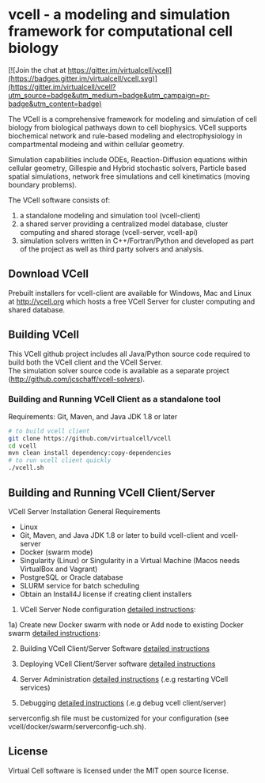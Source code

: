 # vcell - a modeling and simulation framework for computational cell biology
<!--
The vcell documentation in Mardown format (*.md) is edited in eclipse using the WikiText plugin
-->

[![Join the chat at https://gitter.im/virtualcell/vcell](https://badges.gitter.im/virtualcell/vcell.svg)](https://gitter.im/virtualcell/vcell?utm_source=badge&utm_medium=badge&utm_campaign=pr-badge&utm_content=badge)

The VCell is a comprehensive framework for modeling and simulation of cell biology from biological pathways down to 
cell biophysics. VCell supports biochemical network and rule-based modeling and electrophysiology in compartmental 
modeing and within cellular geometry.  

Simulation capabilities include ODEs, Reaction-Diffusion equations within 
cellular geometry, Gillespie and Hybrid stochastic solvers, Particle based spatial simulations, network free simulations
and cell kinetimatics (moving boundary problems).  

The VCell software consists of:
1) a standalone modeling and simulation tool (vcell-client)
2) a shared server providing a centralized model database, cluster computing and shared storage (vcell-server, vcell-api)
3) simulation solvers written in C++/Fortran/Python and developed as part of the project as well as third party solvers and analysis. 

## Download VCell
Prebuilt installers for vcell-client are available for Windows, Mac and Linux at http://vcell.org which hosts a free VCell Server 
for cluster computing and shared database.

## Building VCell
This VCell github project includes all Java/Python source code required to build both the VCell client and the VCell Server.  
The simulation solver source code is available as a separate project (http://github.com/jcschaff/vcell-solvers).

### Building and Running VCell Client as a standalone tool
Requirements:  Git, Maven, and Java JDK 1.8 or later

```bash
# to build vcell client
git clone https://github.com/virtualcell/vcell
cd vcell
mvn clean install dependency:copy-dependencies
# to run vcell client quickly
./vcell.sh
```

## Building and Running VCell Client/Server 

VCell Server Installation General Requirements
  * Linux
  * Git, Maven, and Java JDK 1.8 or later to build vcell-client and vcell-server
  * Docker (swarm mode)
  * Singularity (Linux) or Singularity in a Virtual Machine (Macos needs VirtualBox and Vagrant)
  * PostgreSQL or Oracle database
  * SLURM service for batch scheduling
  * Obtain an Install4J license if creating client installers

1) VCell Server Node configuration [detailed instructions](docker/swarm/README_DockerSwarmConfig.md):

1a) Create new Docker swarm with node or Add node to existing Docker swarm [detailed instructions](docker/swarm/README_NodeAndSwarm.md):

2) Building VCell Client/Server Software [detailed instructions](docker/build/README.md)

3) Deploying VCell Client/Server software [detailed instructions](docker/swarm/README.md)

4) Server Administration [detailed instructions](docker/swarm/README_admin.md) (.e.g restarting VCell services)

5) Debugging [detailed instructions](README_Debugging.md) (.e.g debug vcell client/server)

serverconfig.sh file must be customized for your configuration (see vcell/docker/swarm/serverconfig-uch.sh).  

## License
Virtual Cell software is licensed under the MIT open source license.
